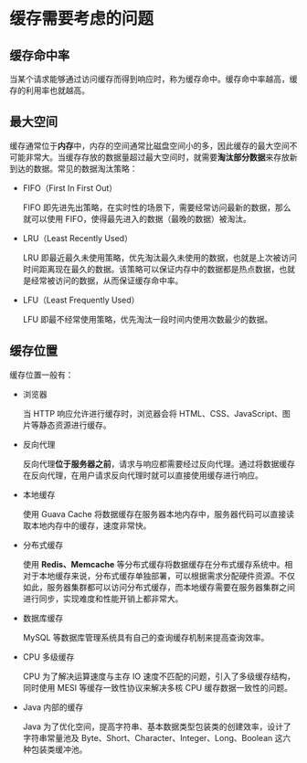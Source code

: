# 缓存需要考虑的问题

## 缓存命中率

当某个请求能够通过访问缓存而得到响应时，称为缓存命中。缓存命中率越高，缓存的利用率也就越高。

## 最大空间

缓存通常位于**内存**中，内存的空间通常比磁盘空间小的多，因此缓存的最大空间不可能非常大。当缓存存放的数据量超过最大空间时，就需要**淘汰部分数据**来存放新到达的数据。常见的数据淘汰策略：

- FIFO（First In First Out）

  FIFO 即先进先出策略，在实时性的场景下，需要经常访问最新的数据，那么就可以使用 FIFO，使得最先进入的数据（最晚的数据）被淘汰。

- LRU（Least Recently Used）

  LRU 即最近最久未使用策略，优先淘汰最久未使用的数据，也就是上次被访问时间距离现在最久的数据。该策略可以保证内存中的数据都是热点数据，也就是经常被访问的数据，从而保证缓存命中率。

- LFU（Least Frequently Used）

  LFU 即最不经常使用策略，优先淘汰一段时间内使用次数最少的数据。

## 缓存位置

缓存位置一般有：

- 浏览器

  当 HTTP 响应允许进行缓存时，浏览器会将 HTML、CSS、JavaScript、图片等静态资源进行缓存。

- 反向代理

  反向代理**位于服务器之前**，请求与响应都需要经过反向代理。通过将数据缓存在反向代理，在用户请求反向代理时就可以直接使用缓存进行响应。

- 本地缓存

  使用 Guava Cache 将数据缓存在服务器本地内存中，服务器代码可以直接读取本地内存中的缓存，速度非常快。

- 分布式缓存

  使用 **Redis、Memcache** 等分布式缓存将数据缓存在分布式缓存系统中。相对于本地缓存来说，分布式缓存单独部署，可以根据需求分配硬件资源。不仅如此，服务器集群都可以访问分布式缓存，而本地缓存需要在服务器集群之间进行同步，实现难度和性能开销上都非常大。

- 数据库缓存

  MySQL 等数据库管理系统具有自己的查询缓存机制来提高查询效率。

- CPU 多级缓存

  CPU 为了解决运算速度与主存 IO 速度不匹配的问题，引入了多级缓存结构，同时使用 MESI 等缓存一致性协议来解决多核 CPU 缓存数据一致性的问题。

- Java 内部的缓存

  Java 为了优化空间，提高字符串、基本数据类型包装类的创建效率，设计了字符串常量池及 Byte、Short、Character、Integer、Long、Boolean 这六种包装类缓冲池。

